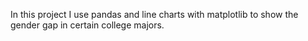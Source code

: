 In this project I use pandas and line charts with matplotlib to show the gender gap in certain college majors.
